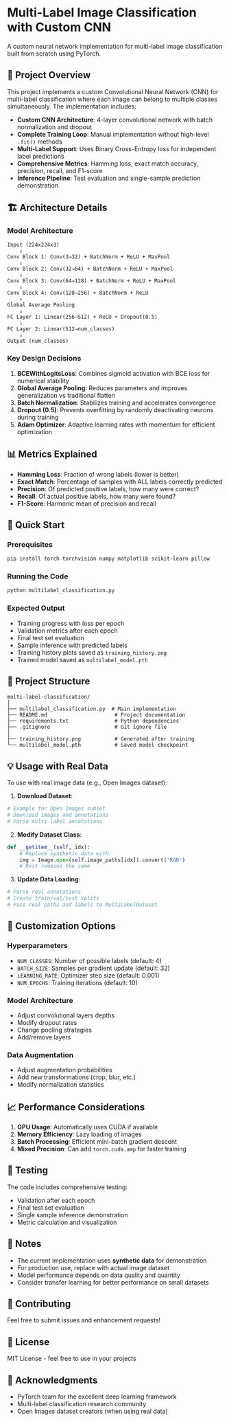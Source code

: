 # Multi-Label Image Classification with Custom CNN

A custom neural network implementation for multi-label image classification built from scratch using PyTorch.

## 🎯 Project Overview

This project implements a custom Convolutional Neural Network (CNN) for multi-label classification where each image can belong to multiple classes simultaneously. The implementation includes:

- **Custom CNN Architecture**: 4-layer convolutional network with batch normalization and dropout
- **Complete Training Loop**: Manual implementation without high-level `.fit()` methods
- **Multi-Label Support**: Uses Binary Cross-Entropy loss for independent label predictions
- **Comprehensive Metrics**: Hamming loss, exact match accuracy, precision, recall, and F1-score
- **Inference Pipeline**: Test evaluation and single-sample prediction demonstration

## 🏗️ Architecture Details

### Model Architecture
```
Input (224x224x3)
    ↓
Conv Block 1: Conv(3→32) + BatchNorm + ReLU + MaxPool
    ↓
Conv Block 2: Conv(32→64) + BatchNorm + ReLU + MaxPool
    ↓
Conv Block 3: Conv(64→128) + BatchNorm + ReLU + MaxPool
    ↓
Conv Block 4: Conv(128→256) + BatchNorm + ReLU
    ↓
Global Average Pooling
    ↓
FC Layer 1: Linear(256→512) + ReLU + Dropout(0.5)
    ↓
FC Layer 2: Linear(512→num_classes)
    ↓
Output (num_classes)
```

### Key Design Decisions

1. **BCEWithLogitsLoss**: Combines sigmoid activation with BCE loss for numerical stability
2. **Global Average Pooling**: Reduces parameters and improves generalization vs traditional flatten
3. **Batch Normalization**: Stabilizes training and accelerates convergence
4. **Dropout (0.5)**: Prevents overfitting by randomly deactivating neurons during training
5. **Adam Optimizer**: Adaptive learning rates with momentum for efficient optimization

## 📊 Metrics Explained

- **Hamming Loss**: Fraction of wrong labels (lower is better)
- **Exact Match**: Percentage of samples with ALL labels correctly predicted
- **Precision**: Of predicted positive labels, how many were correct?
- **Recall**: Of actual positive labels, how many were found?
- **F1-Score**: Harmonic mean of precision and recall

## 🚀 Quick Start

### Prerequisites
```bash
pip install torch torchvision numpy matplotlib scikit-learn pillow
```

### Running the Code
```bash
python multilabel_classification.py
```

### Expected Output
- Training progress with loss per epoch
- Validation metrics after each epoch
- Final test set evaluation
- Sample inference with predicted labels
- Training history plots saved as `training_history.png`
- Trained model saved as `multilabel_model.pth`

## 📁 Project Structure
```
multi-label-classification/
│
├── multilabel_classification.py  # Main implementation
├── README.md                      # Project documentation
├── requirements.txt               # Python dependencies
├── .gitignore                     # Git ignore file
│
├── training_history.png           # Generated after training
└── multilabel_model.pth           # Saved model checkpoint
```

## 💡 Usage with Real Data

To use with real image data (e.g., Open Images dataset):

1. **Download Dataset**:
```python
# Example for Open Images subset
# Download images and annotations
# Parse multi-label annotations
```

2. **Modify Dataset Class**:
```python
def __getitem__(self, idx):
    # Replace synthetic data with:
    img = Image.open(self.image_paths[idx]).convert('RGB')
    # Rest remains the same
```

3. **Update Data Loading**:
```python
# Parse real annotations
# Create train/val/test splits
# Pass real paths and labels to MultiLabelDataset
```

## 🔧 Customization Options

### Hyperparameters
- `NUM_CLASSES`: Number of possible labels (default: 4)
- `BATCH_SIZE`: Samples per gradient update (default: 32)
- `LEARNING_RATE`: Optimizer step size (default: 0.001)
- `NUM_EPOCHS`: Training iterations (default: 10)

### Model Architecture
- Adjust convolutional layers depths
- Modify dropout rates
- Change pooling strategies
- Add/remove layers

### Data Augmentation
- Adjust augmentation probabilities
- Add new transformations (crop, blur, etc.)
- Modify normalization statistics

## 📈 Performance Considerations

1. **GPU Usage**: Automatically uses CUDA if available
2. **Memory Efficiency**: Lazy loading of images
3. **Batch Processing**: Efficient mini-batch gradient descent
4. **Mixed Precision**: Can add `torch.cuda.amp` for faster training

## 🧪 Testing

The code includes comprehensive testing:
- Validation after each epoch
- Final test set evaluation
- Single sample inference demonstration
- Metric calculation and visualization

## 📝 Notes

- The current implementation uses **synthetic data** for demonstration
- For production use, replace with actual image dataset
- Model performance depends on data quality and quantity
- Consider transfer learning for better performance on small datasets

## 🤝 Contributing

Feel free to submit issues and enhancement requests!

## 📄 License

MIT License - feel free to use in your projects

## 🙏 Acknowledgments

- PyTorch team for the excellent deep learning framework
- Multi-label classification research community
- Open Images dataset creators (when using real data)